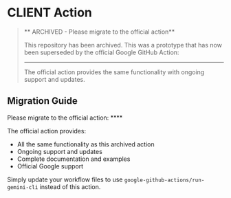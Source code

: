 # CLIENT Action

> ** ARCHIVED - Please migrate to the official action**
>
> This repository has been archived. This was a prototype that has now been superseded by the official Google GitHub Action:
> ****
>
> The official action provides the same functionality with ongoing support and updates.

## Migration Guide

Please migrate to the official action: ****

The official action provides:
- All the same functionality as this archived action
- Ongoing support and updates
- Complete documentation and examples
- Official Google support

Simply update your workflow files to use `google-github-actions/run-gemini-cli` instead of this action.
